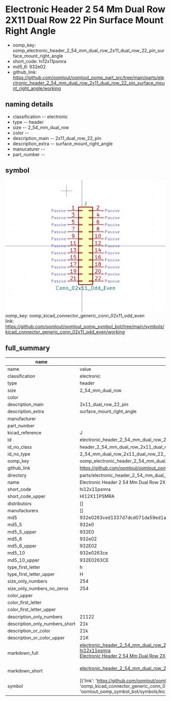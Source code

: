 # Electronic Header 2 54 Mm Dual Row 2X11 Dual Row 22 Pin Surface Mount Right Angle

  
* oomp_key: oomp_electronic_header_2_54_mm_dual_row_2x11_dual_row_22_pin_surface_mount_right_angle 
* short_code: hi12x11psmra
* md5_6: 932e02  
* github_link: https://github.com/oomlout/oomlout_oomp_part_src/tree/main/parts/electronic_header_2_54_mm_dual_row_2x11_dual_row_22_pin_surface_mount_right_angle/working  
## naming details
* classification -- electronic
* type -- header
* size -- 2_54_mm_dual_row
* color -- 
* description_main -- 2x11_dual_row_22_pin
* description_extra -- surface_mount_right_angle
* manucaturer -- 
* part_number -- 



## symbol

![](symbol/0/working/working_600.png)  
oomp_key: oomp_kicad_connector_generic_conn_02x11_odd_even  
link: https://github.com/oomlout/oomlout_oomp_symbol_bot/tree/main/symbols/kicad_connector_generic_conn_02x11_odd_even/working  


## full_summary
| name | value | 
| --- | --- | 
| name | value | 
| classification | electronic | 
| type | header | 
| size | 2_54_mm_dual_row | 
| color |  | 
| description_main | 2x11_dual_row_22_pin | 
| description_extra | surface_mount_right_angle | 
| manufacturer |  | 
| part_number |  | 
| kicad_reference | J | 
| id | electronic_header_2_54_mm_dual_row_2x11_dual_row_22_pin_surface_mount_right_angle | 
| id_no_class | header_2_54_mm_dual_row_2x11_dual_row_22_pin_surface_mount_right_angle | 
| id_no_type | 2_54_mm_dual_row_2x11_dual_row_22_pin_surface_mount_right_angle | 
| oomp_key | oomp_electronic_header_2_54_mm_dual_row_2x11_dual_row_22_pin_surface_mount_right_angle | 
| github_link | https://github.com/oomlout/oomlout_oomp_part_src/tree/main/parts/electronic_header_2_54_mm_dual_row_2x11_dual_row_22_pin_surface_mount_right_angle/working | 
| directory | parts/electronic_header_2_54_mm_dual_row_2x11_dual_row_22_pin_surface_mount_right_angle | 
| name | Electronic Header 2 54 Mm Dual Row 2X11 Dual Row 22 Pin Surface Mount Right Angle | 
| short_code | hi12x11psmra | 
| short_code_upper | HI12X11PSMRA | 
| distributors | [] | 
| manufacturers | [] | 
| md5 | 932e0263ced1337d7dcd071da59ed1ab | 
| md5_5 | 932e0 | 
| md5_5_upper | 932E0 | 
| md5_6 | 932e02 | 
| md5_6_upper | 932E02 | 
| md5_10 | 932e0263ce | 
| md5_10_upper | 932E0263CE | 
| type_first_letter | h | 
| type_first_letter_upper | H | 
| size_only_numbers | 254 | 
| size_only_numbers_no_zeros | 254 | 
| color_upper |  | 
| color_first_letter |  | 
| color_first_letter_upper |  | 
| description_only_numbers | 21122 | 
| description_only_numbers_short | 21k | 
| description_or_color | 21k | 
| description_or_color_upper | 21K | 
| markdown_full | [electronic_header_2_54_mm_dual_row_2x11_dual_row_22_pin_surface_mount_right_angle](https://github.com/oomlout/oomlout_oomp_part_src/tree/main/parts/electronic_header_2_54_mm_dual_row_2x11_dual_row_22_pin_surface_mount_right_angle/working)<br>[hi12x11psmra](https://github.com/oomlout/oomlout_oomp_part_src/tree/main/parts/electronic_header_2_54_mm_dual_row_2x11_dual_row_22_pin_surface_mount_right_angle/working)<br>[Electronic Header 2 54 Mm Dual Row 2X11 Dual Row 22 Pin Surface Mount Right Angle](https://github.com/oomlout/oomlout_oomp_part_src/tree/main/parts/electronic_header_2_54_mm_dual_row_2x11_dual_row_22_pin_surface_mount_right_angle/working)<br><br> | 
| markdown_short | [electronic_header_2_54_mm_dual_row_2x11_dual_row_22_pin_surface_mount_right_angle](https://github.com/oomlout/oomlout_oomp_part_src/tree/main/parts/electronic_header_2_54_mm_dual_row_2x11_dual_row_22_pin_surface_mount_right_angle/working)<br><br> | 
| symbol | [{'link': 'https://github.com/oomlout/oomlout_oomp_symbol_bot/tree/main/symbols/kicad_connector_generic_conn_02x11_odd_even', 'oomp_key': 'oomp_kicad_connector_generic_conn_02x11_odd_even', 'directory': 'oomlout_oomp_symbol_bot/symbols/kicad_connector_generic_conn_02x11_odd_even//working/working.kicad_sym'}] | 
